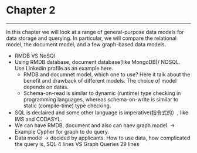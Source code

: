 # Chapter 2
---
In this chapter we will look at a range of general-purpose data models for data storage and querying. In particular, we will compare the relational model, the document model, and a few graph-based data models.

* RMDB VS NoSQl
* Using RMDB database, document database(like MongoDB)/ NOSQL. Use Linkedin profile as an example here.
  * RMDB and documnet model, which one to use? Here it talk about the benefit and drawback of different models. The choice of model depends on datas.
  * Schema-on-read is similar to dynamic (runtime) type checking in programming languages, whereas schema-on-write is similar to static (compile-time) type checking.
* SQL is declaired and some other language is imperative(指令式的）, like IMS and CODASYL. 
* We can have RMDB, document and also can haev graph model. -> Example Cypher for graph to do query.
* Data model -> decided by applicants. How to use data, how complicated the query is, SQL 4 lines VS Graph Queries 29 lines
